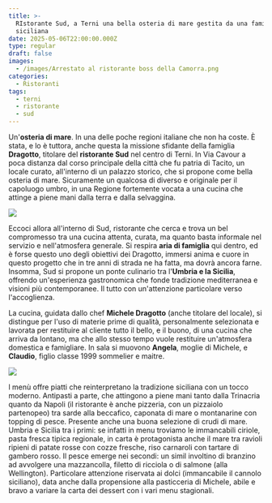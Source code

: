 ```yaml
---
title: >-
  RIstorante Sud, a Terni una bella osteria di mare gestita da una famiglia
  siciliana
date: 2025-05-06T22:00:00.000Z
type: regular
draft: false
images:
  - /images/Arrestato al ristorante boss della Camorra.png
categories:
  - Ristoranti
tags:
  - terni
  - ristorante
  - sud
---
```


Un'**osteria di mare**. In una delle poche regioni italiane che non ha coste. È stata, e lo è tuttora, anche questa la missione sfidante della famiglia **Dragotto**, titolare del **ristorante Sud** nel centro di Terni. In Via Cavour a poca distanza dal corso principale della città che fu patria di Tacito, un locale curato, all'interno di un palazzo storico, che si propone come bella osteria di mare. Sicuramente un qualcosa di diverso e originale per il capoluogo umbro, in una Regione fortemente vocata a una cucina che attinge a piene mani dalla terra e dalla selvaggina.

![](/images/ristorante-sud-terni.jpg)

Eccoci allora all'interno di Sud, ristorante che cerca e trova un bel compromesso tra una cucina attenta, curata, ma quanto basta informale nel servizio e nell'atmosfera generale. Si respira **aria di famiglia** qui dentro, ed è forse questo uno degli obiettivi dei Dragotto, immersi anima e cuore in questo progetto che in tre anni di strada ne ha fatta, ma dovrà ancora farne. Insomma, Sud si propone un ponte culinario tra l'**Umbria e la Sicilia**, offrendo un'esperienza gastronomica che fonde tradizione mediterranea e visioni più contemporanee. Il tutto con un'attenzione particolare verso l'accoglienza.

La cucina, guidata dallo chef **Michele Dragotto** (anche titolare del locale), si distingue per l'uso di materie prime di qualità, personalmente selezionata e lavorata per restituire al cliente tutto il bello, e il buono, di una cucina che arriva da lontano, ma che allo stesso tempo vuole restituire un'atmosfera domestica e famigliare. In sala si muovono **Angela**, moglie di Michele, e **Claudio**, figlio classe 1999 sommelier e maitre.

![](/images/terni-sud-ristorante.jpg)

l menù offre piatti che reinterpretano la tradizione siciliana con un tocco moderno. Antipasti a parte, che attingono a piene mani tanto dalla Trinacria quanto da Napoli (il ristorante è anche pizzeria, con un pizzaiolo partenopeo) tra sarde alla beccafico, caponata di mare o montanarine con topping di pesce. Presente anche una buona selezione di crudi di mare. Umbria e Sicilia tra i primi: se infatti in menu troviamo le immancabili ciriole, pasta fresca tipica regionale, in carta è protagonista anche il mare tra ravioli ripieni di patate rosse con cozze fresche, riso carnaroli con tartare di gambero rosso. Il pesce emerge nei secondi: un simil involtino di branzino ad avvolgere una mazzancolla, filetto di ricciola o di salmone (alla Wellington). Particolare attenzione riservata ai dolci (immancabile il cannolo siciliano), data anche dalla propensione alla pasticceria di Michele, abile e bravo a variare la carta dei dessert con i vari menu stagionali.
